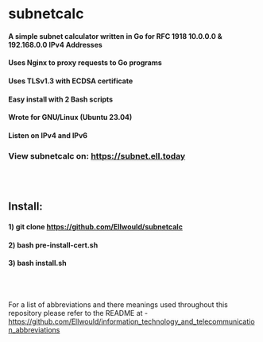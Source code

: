 # subnetcalc

#### A simple subnet calculator written in Go for RFC 1918 10.0.0.0 & 192.168.0.0 IPv4 Addresses

#### Uses Nginx to proxy requests to Go programs

#### Uses TLSv1.3 with ECDSA certificate

#### Easy install with 2 Bash scripts

#### Wrote for GNU/Linux (Ubuntu 23.04)

#### Listen on IPv4 and IPv6

### View subnetcalc on: https://subnet.ell.today 

<br>
<br>

## Install:

#### 1) git clone https://github.com/Ellwould/subnetcalc

#### 2) bash pre-install-cert.sh

#### 3) bash install.sh

<br>
<br>

For a list of abbreviations and there meanings used throughout this repository please refer to the README at - https://github.com/Ellwould/information_technology_and_telecommunication_abbreviations
